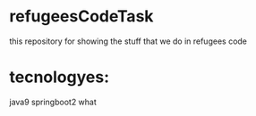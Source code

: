 # refugeesCodeTask
this repository for showing the stuff that we do in refugees code 
# tecnologyes:
java9
springboot2
what

